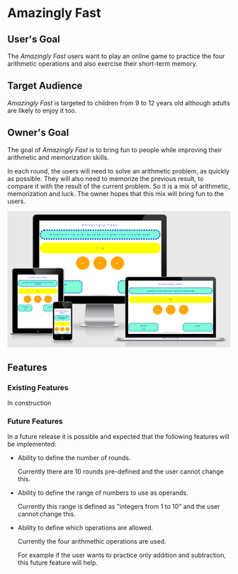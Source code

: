 # Amazingly Fast

## User's Goal

The <em>Amazingly Fast</em> users want to play an online game to practice the four arithmetic operations and also exercise their short-term memory.

## Target Audience

<em>Amazingly Fast</em> is targeted to children from 9 to 12 years old although adults are likely to enjoy it too.

## Owner's Goal

The goal of <em>Amazingly Fast</em> is to bring fun to people while improving their arithmetic and memorization skills. 

In each round, the users will need to solve an arithmetic problem, as quickly as possible. They will also need to memorize the previous result, to compare it with the result of the current problem. So it is a mix of arithmetic, memorization and luck. The owner hopes that this mix will bring fun to the users.

![Responsive Mockup](assets/images/tst-round-1-mockup.png)

## Features 

### Existing Features

In construction

### Future Features

In a future release it is possible and expected that the following features will be implemented:

<ul>
<li>
  <p>Ability to define the number of rounds.</p>
  <p>Currently there are 10 rounds pre-defined and the user cannot change this.</p>
</li>
<li>
  <p>Ability to define the range of numbers to use as operands.</p>
  <p>Currently this range is defined as "integers from 1 to 10" and the user cannot change this.</p>
</li>
<li>
  <p>Ability to define which operations are allowed.</p>
  <p>Currently the four arithmethic operations are used.</p>
  <p>For example if the user wants to practice only addition and subtraction, this future feature will help.</p>
</li>
</ul>


 

